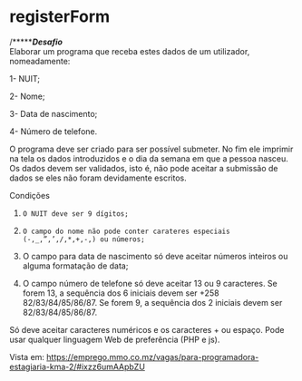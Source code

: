 # registerForm
/********************Desafio***************\
Elaborar um programa que receba estes dados de um utilizador, nomeadamente:

1-   NUIT;

2-   Nome;

3-   Data de nascimento;

4-   Número de telefone.

O programa deve ser criado para ser possível submeter. No fim ele imprimir na tela os dados introduzidos e o dia da semana em que a pessoa nasceu. Os dados devem ser validados, isto é, não pode aceitar a submissão de dados se eles não foram devidamente escritos.

Condições

1.     O NUIT deve ser 9 dígitos;

2.     O campo do nome não pode conter carateres especiais (-,_,”,’,/,*,+,-,) ou números;

3.    O campo para data de nascimento só deve aceitar números inteiros ou alguma formatação de data;

4.    O campo número de telefone só deve aceitar 13 ou 9 caracteres. Se forem 13, a sequência dos 6 iniciais devem ser +258 82/83/84/85/86/87. Se forem 9, a sequência dos 2 iniciais devem ser 82/83/84/85/86/87.

Só deve aceitar caracteres numéricos e os caracteres + ou espaço. Pode usar qualquer linguagem Web de preferência (PHP e js).

Vista em: https://emprego.mmo.co.mz/vagas/para-programadora-estagiaria-kma-2/#ixzz6umAApbZU
